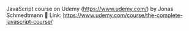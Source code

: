 JavaScript course on Udemy (https://www.udemy.com/) by Jonas Schmedtmann 
📎 Link: https://www.udemy.com/course/the-complete-javascript-course/
